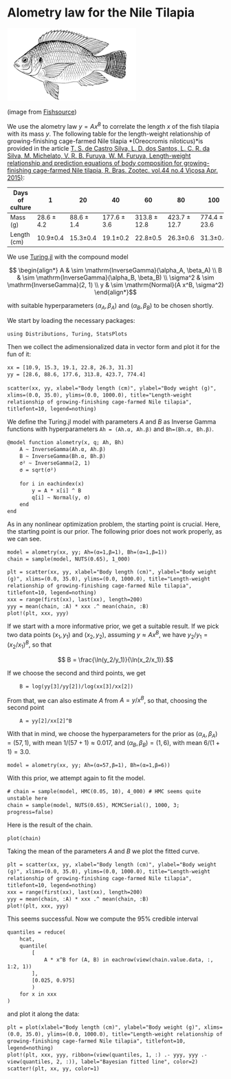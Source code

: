 # Alometry law for the Nile Tilapia

![nile tilapia](images/NileTilapia.gif)

(image from [Fishsource](https://www.fishsource.org/aqua_page/17))

We use the alometry law $y = A x^B$ to correlate the length $x$ of the fish tilapia with its mass $y$. The following table for the length-weight relationship of growing-finishing cage-farmed Nile tilapia *(Oreocromis niloticus)*is provided in the article [T. S. de Castro Silva, L. D. dos Santos, L. C. R. da Silva, M. Michelato, V. R. B. Furuya, W. M. Furuya, Length-weight relationship and prediction equations of body composition for growing-finishing cage-farmed Nile tilapia, R. Bras. Zootec. vol.44 no.4 Viçosa Apr. 2015)](https://www.scielo.br/scielo.php?script=sci_arttext&pid=S1516-35982015000400133):


| Days of culture | 1 | 20 | 40 | 60 | 80 | 100 |
| --- | --- | --- | --- | --- | --- | --- |
| Mass (g) | 28.6 ± 4.2 | 88.6 ± 1.4 | 177.6 ± 3.6 | 313.8 ± 12.8 | 423.7 ± 12.7 | 774.4 ± 23.6 |
| Length (cm) | 10.9±0.4 | 15.3±0.4 | 19.1±0.2 | 22.8±0.5 | 26.3±0.6 | 31.3±0.4 |

We use [Turing.jl](https://turing.ml/) with the compound model

```math
    \begin{align*}
        A & \sim \mathrm{InverseGamma}(\alpha_A, \beta_A) \\
        B & \sim \mathrm{InverseGamma}(\alpha_B, \beta_B) \\
        \sigma^2 & \sim \mathrm{InverseGamma}(2, 1) \\
        y & \sim \mathrm{Normal}(A x^B, \sigma^2)
    \end{align*}
```

with suitable hyperparameters $(\alpha_A, \beta_A)$ and $(\alpha_B, \beta_B)$ to be chosen shortly.

We start by loading the necessary packages:

```@example tilapia
using Distributions, Turing, StatsPlots
```

Then we collect the adimensionalized data in vector form and plot it for the fun of it:

```@example tilapia
xx = [10.9, 15.3, 19.1, 22.8, 26.3, 31.3]
yy = [28.6, 88.6, 177.6, 313.8, 423.7, 774.4]

scatter(xx, yy, xlabel="Body length (cm)", ylabel="Body weight (g)", xlims=(0.0, 35.0), ylims=(0.0, 1000.0), title="Length-weight relationship of growing-finishing cage-farmed Nile tilapia", titlefont=10, legend=nothing)
```

We define the Turing.jl model with parameters $A$ and $B$ as Inverse Gamma functions with hyperparameters `Ah = (Ah.α, Ah.β)` and `Bh=(Bh.α, Bh.β)`.

```@example tilapia
@model function alometry(x, q; Ah, Bh)
    A ~ InverseGamma(Ah.α, Ah.β)
    B ~ InverseGamma(Bh.α, Bh.β)
    σ² ~ InverseGamma(2, 1)
    σ = sqrt(σ²)

    for i in eachindex(x)
        y = A * x[i] ^ B
        q[i] ~ Normal(y, σ)
    end
end
```

As in any nonlinear optimization problem, the starting point is crucial. Here, the starting point is our prior. The following prior does not work properly, as we can see.

```@example tilapia
model = alometry(xx, yy; Ah=(α=1,β=1), Bh=(α=1,β=1))
chain = sample(model, NUTS(0.65), 1_000)
```

```@example tilapia
plt = scatter(xx, yy, xlabel="Body length (cm)", ylabel="Body weight (g)", xlims=(0.0, 35.0), ylims=(0.0, 1000.0), title="Length-weight relationship of growing-finishing cage-farmed Nile tilapia", titlefont=10, legend=nothing)
xxx = range(first(xx), last(xx), length=200)
yyy = mean(chain, :A) * xxx .^ mean(chain, :B)
plot!(plt, xxx, yyy)
```

If we start with a more informative prior, we get a suitable result. If we pick two data points $(x_1, y_1)$ and $(x_2, y_2)$, assuming $y \approx Ax^B$, we have $y_2/y_1 = (x_2/x_1)^B$, so that

```math
    B = \frac{\ln(y_2/y_1)}{\ln(x_2/x_1)}.
```

If we choose the second and third points, we get

```@example tilapia
    B = log(yy[3]/yy[2])/log(xx[3]/xx[2])
```

From that, we can also estimate $A$ from $A = y/x^B$, so that, choosing the second point

```@example tilapia
    A = yy[2]/xx[2]^B
```

With that in mind, we choose the hyperparameters for the prior as $(\alpha_A, \beta_A) = (57, 1)$, with mean $1/(57+1) \approx 0.017$, and $(\alpha_B, \beta_B) = (1, 6)$, with mean $6/(1+1) = 3.0$.

```@example tilapia
model = alometry(xx, yy; Ah=(α=57,β=1), Bh=(α=1,β=6))
```

With this prior, we attempt again to fit the model.

```@example tilapia
# chain = sample(model, HMC(0.05, 10), 4_000) # HMC seems quite unstable here
chain = sample(model, NUTS(0.65), MCMCSerial(), 1000, 3; progress=false)
```

Here is the result of the chain.

```@example tilapia
plot(chain)
```

Taking the mean of the parameters $A$ and $B$ we plot the fitted curve.

```@example tilapia
plt = scatter(xx, yy, xlabel="Body length (cm)", ylabel="Body weight (g)", xlims=(0.0, 35.0), ylims=(0.0, 1000.0), title="Length-weight relationship of growing-finishing cage-farmed Nile tilapia", titlefont=10, legend=nothing)
xxx = range(first(xx), last(xx), length=200)
yyy = mean(chain, :A) * xxx .^ mean(chain, :B)
plot!(plt, xxx, yyy)
```

This seems successful. Now we compute the 95% credible interval

```@example tilapia
quantiles = reduce(
    hcat,
    quantile(
        [
            A * x^B for (A, B) in eachrow(view(chain.value.data, :, 1:2, 1))
        ],
        [0.025, 0.975]
        )
    for x in xxx
)
```

and plot it along the data:

```@example tilapia
plt = plot(xlabel="Body length (cm)", ylabel="Body weight (g)", xlims=(0.0, 35.0), ylims=(0.0, 1000.0), title="Length-weight relationship of growing-finishing cage-farmed Nile tilapia", titlefont=10, legend=nothing)
plot!(plt, xxx, yyy, ribbon=(view(quantiles, 1, :) .- yyy, yyy .- view(quantiles, 2, :)), label="Bayesian fitted line", color=2)
scatter!(plt, xx, yy, color=1)
```
